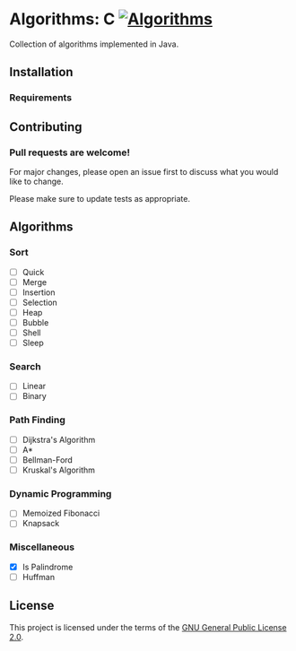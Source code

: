 # Algorithms: C [![Algorithms](https://img.shields.io/github/license/mtuopensource/Algorithms.svg)](https://github.com/mtuopensource/Algorithms)

Collection of algorithms implemented in Java. 

## Installation

### Requirements


## Contributing
### Pull requests are welcome! 
For major changes, please open an issue first to discuss what you would like to change.

Please make sure to update tests as appropriate.

## Algorithms
### Sort
- [ ] Quick
- [ ] Merge
- [ ] Insertion
- [ ] Selection
- [ ] Heap
- [ ] Bubble
- [ ] Shell
- [ ] Sleep
### Search
- [ ] Linear
- [ ] Binary
### Path Finding
- [ ] Dijkstra's Algorithm
- [ ] A*
- [ ] Bellman-Ford
- [ ] Kruskal's Algorithm
### Dynamic Programming
- [ ] Memoized Fibonacci
- [ ] Knapsack
### Miscellaneous
- [x] Is Palindrome
- [ ] Huffman
## License
This project is licensed under the terms of the [GNU General Public License 2.0](https://choosealicense.com/licenses/gpl-2.0/).
